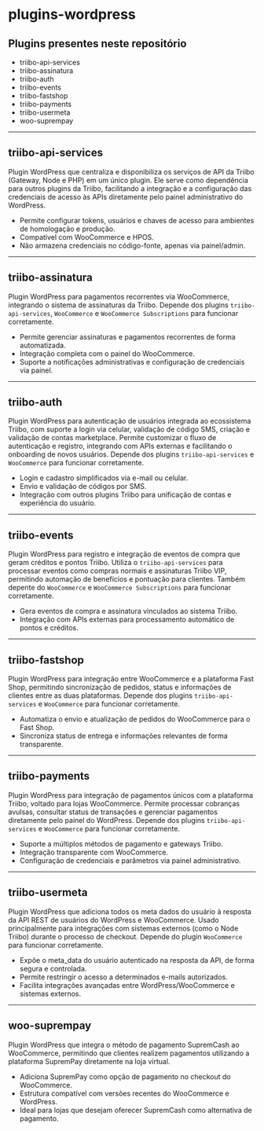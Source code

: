 # plugins-wordpress

## Plugins presentes neste repositório

- triibo-api-services
- triibo-assinatura
- triibo-auth
- triibo-events
- triibo-fastshop
- triibo-payments
- triibo-usermeta
- woo-suprempay

---

## triibo-api-services

Plugin WordPress que centraliza e disponibiliza os serviços de API da Triibo (Gateway, Node e PHP) em um único plugin. Ele serve como dependência para outros plugins da Triibo, facilitando a integração e a configuração das credenciais de acesso às APIs diretamente pelo painel administrativo do WordPress.
- Permite configurar tokens, usuários e chaves de acesso para ambientes de homologação e produção.
- Compatível com WooCommerce e HPOS.
- Não armazena credenciais no código-fonte, apenas via painel/admin.

---

## triibo-assinatura

Plugin WordPress para pagamentos recorrentes via WooCommerce, integrando o sistema de assinaturas da Triibo. Depende dos plugins `triibo-api-services`, `WooCommerce` e `WooCommerce Subscriptions` para funcionar corretamente.
- Permite gerenciar assinaturas e pagamentos recorrentes de forma automatizada.
- Integração completa com o painel do WooCommerce.
- Suporte a notificações administrativas e configuração de credenciais via painel.

---

## triibo-auth

Plugin WordPress para autenticação de usuários integrada ao ecossistema Triibo, com suporte a login via celular, validação de código SMS, criação e validação de contas marketplace. Permite customizar o fluxo de autenticação e registro, integrando com APIs externas e facilitando o onboarding de novos usuários. Depende dos plugins `triibo-api-services` e `WooCommerce` para funcionar corretamente.
- Login e cadastro simplificados via e-mail ou celular.
- Envio e validação de códigos por SMS.
- Integração com outros plugins Triibo para unificação de contas e experiência do usuário.

---

## triibo-events

Plugin WordPress para registro e integração de eventos de compra que geram créditos e pontos Triibo. Utiliza o `triibo-api-services` para processar eventos como compras normais e assinaturas Triibo VIP, permitindo automação de benefícios e pontuação para clientes. Também depente do `WooCommerce` e `WooCommerce Subscriptions` para funcionar corretamente.
- Gera eventos de compra e assinatura vinculados ao sistema Triibo.
- Integração com APIs externas para processamento automático de pontos e créditos.

---

## triibo-fastshop

Plugin WordPress para integração entre WooCommerce e a plataforma Fast Shop, permitindo sincronização de pedidos, status e informações de clientes entre as duas plataformas. Depende dos plugins `triibo-api-services` e `WooCommerce` para funcionar corretamente.
- Automatiza o envio e atualização de pedidos do WooCommerce para o Fast Shop.
- Sincroniza status de entrega e informações relevantes de forma transparente.

---

## triibo-payments

Plugin WordPress para integração de pagamentos únicos com a plataforma Triibo, voltado para lojas WooCommerce. Permite processar cobranças avulsas, consultar status de transações e gerenciar pagamentos diretamente pelo painel do WordPress. Depende dos plugins `triibo-api-services` e `WooCommerce` para funcionar corretamente.
- Suporte a múltiplos métodos de pagamento e gateways Triibo.
- Integração transparente com WooCommerce.
- Configuração de credenciais e parâmetros via painel administrativo.

---

## triibo-usermeta

Plugin WordPress que adiciona todos os meta dados do usuário à resposta da API REST de usuários do WordPress e WooCommerce. Usado principalmente para integrações com sistemas externos (como o Node Triibo) durante o processo de checkout. Depende do plugin `WooCommerce` para funcionar corretamente.
- Expõe o meta_data do usuário autenticado na resposta da API, de forma segura e controlada.
- Permite restringir o acesso a determinados e-mails autorizados.
- Facilita integrações avançadas entre WordPress/WooCommerce e sistemas externos.

---

## woo-suprempay

Plugin WordPress que integra o método de pagamento SupremCash ao WooCommerce, permitindo que clientes realizem pagamentos utilizando a plataforma SupremPay diretamente na loja virtual.
- Adiciona SupremPay como opção de pagamento no checkout do WooCommerce.
- Estrutura compatível com versões recentes do WooCommerce e WordPress.
- Ideal para lojas que desejam oferecer SupremCash como alternativa de pagamento.

